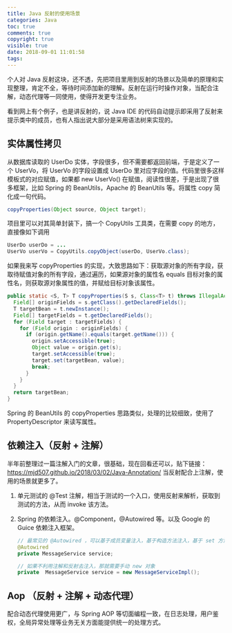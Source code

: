 ```yaml
---
title: Java 反射的使用场景
categories: Java
toc: true
comments: true
copyright: true
visible: true
date: 2018-09-01 11:01:58
tags:
---
```


个人对 Java 反射这块，还不透，先把项目里用到反射的场景以及简单的原理和实现整理，肯定不全，等待时间添加新的理解。反射在运行时操作对象，当配合注解，动态代理等一同使用，使得开发更专注业务。

<!--more-->

看到网上有个例子，也是讲反射的，说 Java IDE 的代码自动提示即采用了反射来提示类中的成员，也有人指出说大部分是采用语法树来实现的。

## 实体属性拷贝

从数据库读取的 UserDo 实体，字段很多，但不需要都返回前端，于是定义了一个 UserVo，将 UserVo 的字段设置成 UserDo 里对应字段的值。代码里很多这样模板式的对应赋值，如果都 new UserVo() 在赋值，阅读性很差，于是出现了很多框架，比如 Spring 的 BeanUtils，Apache 的 BeanUtils 等。将属性 copy 简化成一句代码。

```java
copyProperties(Object source, Object target);
```

项目里可以对其简单封装下，搞一个 CopyUtils 工具类，在需要 copy 的地方，直接像如下调用

```java
UserDo userDo = ... 
UserVo userVo = CopyUtils.copyObject(userDo, UserVo.class);
```

如果我来写 copyProperties 的实现，大致思路如下：获取源对象的所有字段，获取待赋值对象的所有字段，通过遍历，如果源对象的属性名 equals 目标对象的属性名，则获取源对象属性的值，并赋给目标对象该属性。

```java
public static <S, T> T copyProperties(S s, Class<T> t) throws IllegalAccessException, InstantiationException {
  Field[] originFields = s.getClass().getDeclaredFields();
  T targetBean = t.newInstance();
  Field[] targetFields = t.getDeclaredFields();
  for (Field target : targetFields) {
    for (Field origin : originFields) {
      if (origin.getName().equals(target.getName())) {
        origin.setAccessible(true);
        Object value = origin.get(s);
        target.setAccessible(true);
        target.set(targetBean, value);
        break;
      }
    }
  }
  return targetBean;
}
```

Spring 的 BeanUtils 的 copyProperties 思路类似，处理的比较细致，使用了 PropertyDescriptor 来读写属性。

## 依赖注入（反射 + 注解）

半年前整理过一篇注解入门的文章，很基础，现在回看还可以，贴下链接：https://mjd507.github.io/2018/03/02/Java-Annotation/ 当反射配合上注解，使用的场景就更多了。

1. 单元测试的 @Test 注解，相当于测试的一个入口，使用反射来解析，获取到测试的方法，从而 invoke 该方法。

2. Spring 的依赖注入。@Component，@Autowired 等。以及 Google 的 Guice 依赖注入框架。

   ```java
   // 最常见的 @Autowired ，可以基于成员变量注入，基于构造方法注入，基于 set 方法注入
   @Autowired
   private MessageService service;
   
   // 如果不利用注解和反射去注入，那就需要手动 new 对象
   private  MessageService service = new MessageServiceImpl();
   ```

## Aop （反射 + 注解 + 动态代理）

配合动态代理使用更广，与 Spring AOP 等切面编程一致，在日志处理，用户鉴权，全局异常处理等业务无关方面能提供统一的处理方式。